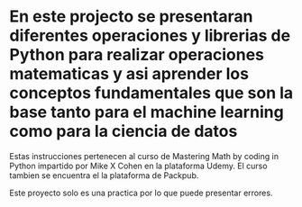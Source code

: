 # En este projecto se presentaran diferentes operaciones y librerias de Python para realizar operaciones matematicas y asi aprender los conceptos fundamentales que son la base tanto para el machine learning como para la ciencia de datos
Estas instrucciones pertenecen al curso de Mastering Math by coding in Python impartido por Mike X Cohen en la plataforma Udemy. El curso tambien se encuentra el la plataforma de Packpub.

Este proyecto solo es una practica por lo que puede presentar errores.
